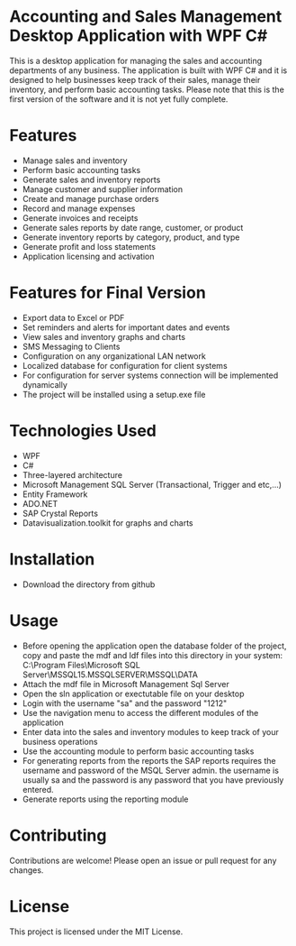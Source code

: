 # Accounting and Sales Management Desktop Application with WPF C#
This is a desktop application for managing the sales and accounting departments of any business. The application is built with WPF C# and it is designed to help businesses keep track of their sales, manage their inventory, and perform basic accounting tasks. Please note that this is the first version of the software and it is not yet fully complete.

# Features
- Manage sales and inventory
- Perform basic accounting tasks
- Generate sales and inventory reports
- Manage customer and supplier information
- Create and manage purchase orders
- Record and manage expenses
- Generate invoices and receipts
- Generate sales reports by date range, customer, or product
- Generate inventory reports by category, product, and type
- Generate profit and loss statements
- Application licensing and activation

# Features for Final Version
- Export data to Excel or PDF
- Set reminders and alerts for important dates and events
- View sales and inventory graphs and charts
- SMS Messaging to Clients
- Configuration on any organizational LAN network  
- Localized database for configuration for client systems
- For configuration for server systems connection will be implemented dynamically
- The project will be installed using a setup.exe file

# Technologies Used
- WPF 
- C#
- Three-layered architecture
- Microsoft Management SQL Server (Transactional, Trigger and etc,...)
- Entity Framework
- ADO.NET
- SAP Crystal Reports
- Datavisualization.toolkit for graphs and charts

# Installation
- Download the directory from github

# Usage
- Before opening the application open the database folder of the project, copy and paste the mdf and ldf files into this directory in your system: C:\Program Files\Microsoft SQL Server\MSSQL15.MSSQLSERVER\MSSQL\DATA
- Attach the mdf file in Microsoft Management Sql Server
- Open the sln application or exectutable file on your desktop
- Login with the username "sa" and the password "1212"
- Use the navigation menu to access the different modules of the application
- Enter data into the sales and inventory modules to keep track of your business operations
- Use the accounting module to perform basic accounting tasks
- For generating reports from the reports the SAP reports requires the username and password of the MSQL Server admin. the username is usually sa and the password is any password that you have previously entered.  
- Generate reports using the reporting module

# Contributing
Contributions are welcome! Please open an issue or pull request for any changes.

# License
This project is licensed under the MIT License.
